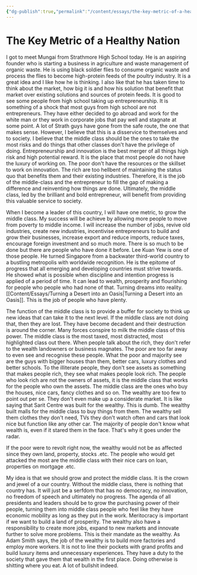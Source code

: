 ```yaml
---
{"dg-publish":true,"permalink":"/content/essays/the-key-metric-of-a-healthy-nation/","noteIcon":"2"}
---
```


# The Key Metric of a Healthy Nation

I got to meet Mungai from Strathmore High School today. He is an aspiring founder who is starting a business in agriculture and waste management of organic waste. He is using black soldier flies to consume organic waste and process the flies to become high-protein feeds of the poultry industry. It is a great idea and I like how he is thinking. I also like that he has taken time to think about the market, how big it is and how his solution that benefit that market over existing solutions and sources of protein feeds. It is good to see some people from high school taking up entrepreneurship. It is something of a shock that most guys from high school are not entrepreneurs. They have either decided to go abroad and work for the white man or they work in corporate jobs that pay well and stagnate at some point. A lot of Strath guys have gone from the safe route, the one that makes sense. However, I believe that this is a disservice to themselves and to society. I believe that the middle class should be the ones to take the most risks and do things that other classes don't have the privilege of doing. Entrepreneurship and innovation is the best merger of all things high risk and high potential reward. It is the place that most people do not have the luxury of working on. The poor don't have the resources or the skillset to work on innovation. The rich are too hellbent of maintaining the status quo that benefits them and their existing industries. Therefore, it is the job of the middle-class and the entrepreneur to fill the gap of making a difference and reinventing how things are done. Ultimately, the middle class, led by the brilliant and bold entrepreneur, will benefit from providing this valuable service to society. 

When I become a leader of this country, I will have one metric, to grow the middle class. My success will be achieve by allowing more people to move from poverty to middle income. I will increase the number of jobs, revive old industries, create new industries, incentivise entrepreneurs to build and grow their businesses, increase export and reduce imports, reduce taxes, encourage foreign investment and so much more. There is so much to be done but there are people who have done it before. Lee Kuan Yew is one of those people. He turned Singapore from a backwater third-world country to a bustling metropolis with worldwide recognition. He is the epitome of progress that all emerging and developing countries must strive towards. He showed what is possible when discipline and intention progress is applied of a period of time. It can lead to wealth, prosperity and flourishing for people who people who had none of that. Turning dreams into reality. [[Content/Essays/Turning a Desert into an Oasis\|Turning a Desert into an Oasis]]. This is the job of people who have plenty. 

The function of the middle class is to provide a buffer for society to think up new ideas that can take it to the next level. If the middle class are not doing that, then they are lost. They have become decadent and their destruction is around the corner. Many forces conspire to milk the middle class of this power. The middle class is the most taxed, most distracted, most highlighted class out there. When people talk about the rich, they don't refer to the wealth landowners or business magnates. The poor are too far away to even see and recognise these people. What the poor and majority see are the guys with bigger houses than them, better cars, luxury clothes and better schools. To the illiterate people, they don't see assets as something that makes people rich, they see what makes people look rich. The people who look rich are not the owners of assets, it is the middle class that works for the people who own the assets. The middle class are the ones who buy the houses, nice cars, fancy clothes and so on. The wealthy are too few to point out per se. They don't even make up a considerate market. It is like saying that Sarit Centre was built for the wealthy. This is dumb. The wealthy built malls for the middle class to buy things from them. The wealthy sell them clothes they don't need, TVs they don't watch often and cars that look nice but function like any other car. The majority of people don't know what wealth is, even if it stared them in the face. That's why it goes under the radar.

If the poor were to revolt right now, the wealthy would not be as affected since they own land, property, stocks .etc. The people who would get attacked the most are the middle class with their nice cars on loan, properties on mortgage .etc. 

My idea is that we should grow and protect the middle class. It is the crown and jewel of a our country. Without the middle class, there is nothing that country has. It will just be a serfdom that has no democracy, no innovation, no freedom of speech and ultimately no progress. The agenda of all presidents and leaders should be to grow the purchasing power of their people, turning them into middle class people who feel like they have economic mobility as long as they put in the work. Meritocracy is important if we want to build a land of prosperity. The wealthy also have a responsibility to create more jobs, expand to new markets and innovate further to solve more problems. This is their mandate as the wealthy. As Adam Smith says, the job of the wealthy is to build more factories and employ more workers. It is not to line their pockets with grand profits and build luxury items and unnecessary experiences. They have a duty to the society that gave them that wealth in the first place. Doing otherwise is shitting where you eat. A lot of bullshit indeed.